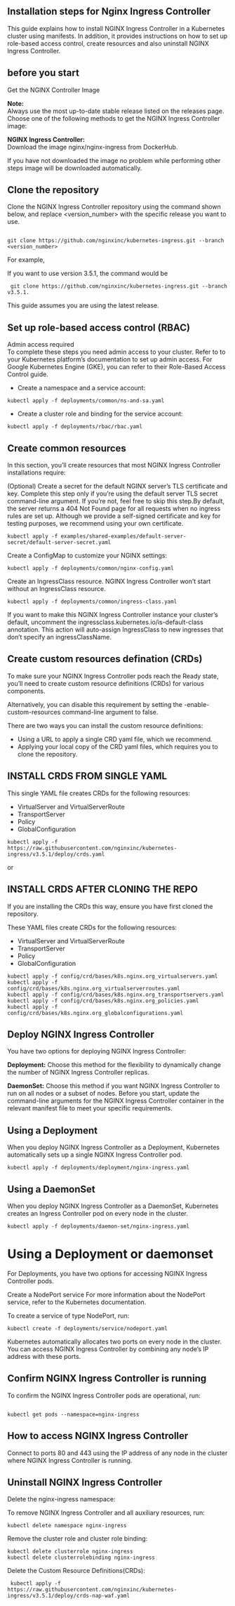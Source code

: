 ## Installation steps for Nginx Ingress Controller 

This guide explains how to install NGINX Ingress Controller in a Kubernetes cluster using manifests. In addition, it provides instructions on how to set up role-based access control, create  resources  and also uninstall NGINX Ingress Controller.

## before you start
Get the NGINX Controller Image

<b>Note:</b>
<br>
Always use the most up-to-date stable release listed on the releases page.
<br>
Choose one of the following methods to get the NGINX Ingress Controller image:

<b>NGINX Ingress Controller:</b> 
<br>
Download the image nginx/nginx-ingress from DockerHub.

If you have not downloaded the image no problem while performing other steps image will be downloaded automatically.


## Clone the repository

Clone the NGINX Ingress Controller repository using the command shown below, and replace <version_number> with the specific release you want to use.

 ```

git clone https://github.com/nginxinc/kubernetes-ingress.git --branch <version_number>

```
For example,

If you want to use version 3.5.1, the command would be
```
 git clone https://github.com/nginxinc/kubernetes-ingress.git --branch v3.5.1.

```

This guide assumes you are using the latest release.

## Set up role-based access control (RBAC)

Admin access required
<br>
To complete these steps you need admin access to your cluster. Refer to to your Kubernetes platform’s documentation to set up admin access. For Google Kubernetes Engine (GKE), you can refer to their Role-Based Access Control guide.

- Create a namespace and a service account:
```
kubectl apply -f deployments/common/ns-and-sa.yaml
```
- Create a cluster role and binding for the service account:
 ```
kubectl apply -f deployments/rbac/rbac.yaml
```

 
## Create common resources

In this section, you’ll create resources that most NGINX Ingress Controller installations require:

(Optional) Create a secret for the default NGINX server’s TLS certificate and key. Complete this step only if you’re using the default server TLS secret command-line argument. If you’re not, feel free to skip this step.By default, the server returns a 404 Not Found page for all requests when no ingress rules are set up. Although we provide a self-signed certificate and key for testing purposes, we recommend using your own certificate.

 ```
kubectl apply -f examples/shared-examples/default-server-secret/default-server-secret.yaml
```
Create a ConfigMap to customize your NGINX settings:

 ```
kubectl apply -f deployments/common/nginx-config.yaml
```
Create an IngressClass resource. NGINX Ingress Controller won’t start without an IngressClass resource.

 ```
kubectl apply -f deployments/common/ingress-class.yaml
```
If you want to make this NGINX Ingress Controller instance your cluster’s default, uncomment the ingressclass.kubernetes.io/is-default-class annotation. This action will auto-assign IngressClass to new ingresses that don’t specify an ingressClassName.

## Create custom resources defination (CRDs)

To make sure your NGINX Ingress Controller pods reach the Ready state, you’ll need to create custom resource definitions (CRDs) for various components.

Alternatively, you can disable this requirement by setting the -enable-custom-resources command-line argument to false.

There are two ways you can install the custom resource definitions:

- Using a URL to apply a single CRD yaml file, which we recommend.
- Applying your local copy of the CRD yaml files, which requires you to clone the repository.


## INSTALL CRDS FROM SINGLE YAML
This single YAML file creates CRDs for the following resources:
- VirtualServer and VirtualServerRoute
- TransportServer
- Policy
- GlobalConfiguration

```
kubectl apply -f https://raw.githubusercontent.com/nginxinc/kubernetes-ingress/v3.5.1/deploy/crds.yaml

```
or 

## INSTALL CRDS AFTER CLONING THE REPO

If you are installing the CRDs this way, ensure you have first cloned the repository.

These YAML files create CRDs for the following resources:

- VirtualServer and VirtualServerRoute
- TransportServer
- Policy
- GlobalConfiguration
```
kubectl apply -f config/crd/bases/k8s.nginx.org_virtualservers.yaml
kubectl apply -f config/crd/bases/k8s.nginx.org_virtualserverroutes.yaml
kubectl apply -f config/crd/bases/k8s.nginx.org_transportservers.yaml
kubectl apply -f config/crd/bases/k8s.nginx.org_policies.yaml
kubectl apply -f config/crd/bases/k8s.nginx.org_globalconfigurations.yaml

```
 
## Deploy NGINX Ingress Controller

You have two options for deploying NGINX Ingress Controller:

<b> Deployment:</b> Choose this method for the flexibility to dynamically change the number of NGINX Ingress Controller replicas.
<br>

<b> DaemonSet:</b> Choose this method if you want NGINX Ingress Controller to run on all nodes or a subset of nodes.
Before you start, update the command-line arguments for the NGINX Ingress Controller container in the relevant manifest file to meet your specific requirements.

## Using a Deployment

When you deploy NGINX Ingress Controller as a Deployment, Kubernetes automatically sets up a single NGINX Ingress Controller pod.


 ```
kubectl apply -f deployments/deployment/nginx-ingress.yaml
```

## Using a DaemonSet

When you deploy NGINX Ingress Controller as a DaemonSet, Kubernetes creates an Ingress Controller pod on every node in the cluster.



 ```
kubectl apply -f deployments/daemon-set/nginx-ingress.yaml

```
# Using a Deployment or daemonset
For Deployments, you have two options for accessing NGINX Ingress Controller pods.

 Create a NodePort service
For more information about the NodePort service, refer to the Kubernetes documentation.

To create a service of type NodePort, run:

 ```
kubectl create -f deployments/service/nodeport.yaml
```
Kubernetes automatically allocates two ports on every node in the cluster. You can access NGINX Ingress Controller by combining any node’s IP address with these ports.

## Confirm NGINX Ingress Controller is running

To confirm the NGINX Ingress Controller pods are operational, run:
```
 
kubectl get pods --namespace=nginx-ingress
```
## How to access NGINX Ingress Controller

Connect to ports 80 and 443 using the IP address of any node in the cluster where NGINX Ingress Controller is running.

## Uninstall NGINX Ingress Controller

Delete the nginx-ingress namespace:

 To remove NGINX Ingress Controller and all auxiliary resources, run:

 ```
kubectl delete namespace nginx-ingress
```
 Remove the cluster role and cluster role binding:

```
kubectl delete clusterrole nginx-ingress
kubectl delete clusterrolebinding nginx-ingress
```
Delete the Custom Resource Definitions(CRDs):
```
 kubectl apply -f https://raw.githubusercontent.com/nginxinc/kubernetes-ingress/v3.5.1/deploy/crds-nap-waf.yaml

 ```
